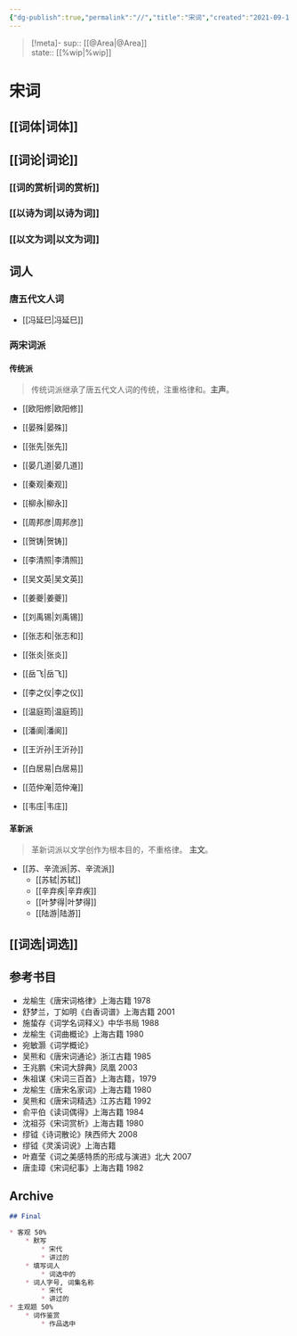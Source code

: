 ```yaml
---
{"dg-publish":true,"permalink":"//","title":"宋词","created":"2021-09-16T18:32:07","updated":"2022-01-27T19:39:10"}
---
```


> [!meta]-
> sup:: [[@Area\|@Area]]  
> state:: [[%wip\|%wip]]

# 宋词

## [[词体\|词体]]

## [[词论\|词论]]

### [[词的赏析\|词的赏析]]

### [[以诗为词\|以诗为词]]

### [[以文为词\|以文为词]]

## 词人

### 唐五代文人词

* [[冯延巳\|冯延巳]]

### 两宋词派

#### 传统派

> 传统词派继承了唐五代文人词的传统，注重格律和。**主声**。

* [[欧阳修\|欧阳修]]
* [[晏殊\|晏殊]]
* [[张先\|张先]]
* [[晏几道\|晏几道]]
* [[秦观\|秦观]]
* [[柳永\|柳永]]
* [[周邦彦\|周邦彦]]
* [[贺铸\|贺铸]]
* [[李清照\|李清照]]
* [[吴文英\|吴文英]]
* [[姜夔\|姜夔]]

* [[刘禹锡\|刘禹锡]]
* [[张志和\|张志和]]
* [[张炎\|张炎]]
* [[岳飞\|岳飞]]
* [[李之仪\|李之仪]]
* [[温庭筠\|温庭筠]]
* [[潘阆\|潘阆]]
* [[王沂孙\|王沂孙]]
* [[白居易\|白居易]]
* [[范仲淹\|范仲淹]]
* [[韦庄\|韦庄]]

#### 革新派

> 革新词派以文学创作为根本目的，不重格律。 **主文**。

* [[苏、辛流派\|苏、辛流派]]
    * [[苏轼\|苏轼]]
    * [[辛弃疾\|辛弃疾]]
    * [[叶梦得\|叶梦得]]
    * [[陆游\|陆游]]
 
 ## [[词选\|词选]]

## 参考书目

* 龙榆生《唐宋词格律》上海古籍 1978
* 舒梦兰，丁如明《白香词谱》上海古籍 2001
* 施蛰存《词学名词释义》中华书局 1988
* 龙榆生《词曲概论》上海古籍 1980
* 宛敏灏《词学概论》
* 吴熊和《唐宋词通论》浙江古籍 1985
* 王兆鹏《宋词大辞典》凤凰 2003
* 朱祖谋《宋词三百首》上海古籍，1979
* 龙榆生《唐宋名家词》上海古籍 1980
* 吴熊和《唐宋词精选》江苏古籍 1992
* 俞平伯《读词偶得》上海古籍 1984
* 沈祖芬《宋词赏析》上海古籍 1980
* 缪钺《诗词散论》陕西师大 2008
* 缪钺《灵溪词说》上海古籍
* 叶嘉莹《词之美感特质的形成与演进》北大 2007
* 唐圭璋《宋词纪事》上海古籍 1982

## Archive

```markdown
## Final

* 客观 50%
    * 默写
        * 宋代
        * 讲过的
    * 填写词人
        * 词选中的
    * 词人字号, 词集名称
        * 宋代
        * 讲过的
* 主观题 50%
    * 词作鉴赏
        * 作品选中
```